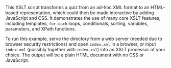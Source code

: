 This XSLT script transforms a quiz from an ad-hoc XML format to an HTML-based
representation, which could then be made interactive by adding JavaScript and
CSS. It demonstrates the use of many core XSLT features, including templates,
`for-each` loops, conditionals, sorting, variables, parameters, and XPath
functions.

To run this example, serve the directory from a web server (needed due to
browser security restrictions) and open `index.xml` in a browser, or input
`index.xml` (possibly together with `index.xsl`) into an XSLT processor of your
choice. The output will be a plain HTML document with no CSS or JavaScript.

